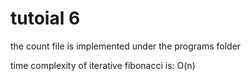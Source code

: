 # tutoial 6

the count file is implemented under the programs folder

time complexity of iterative fibonacci is: O(n)
